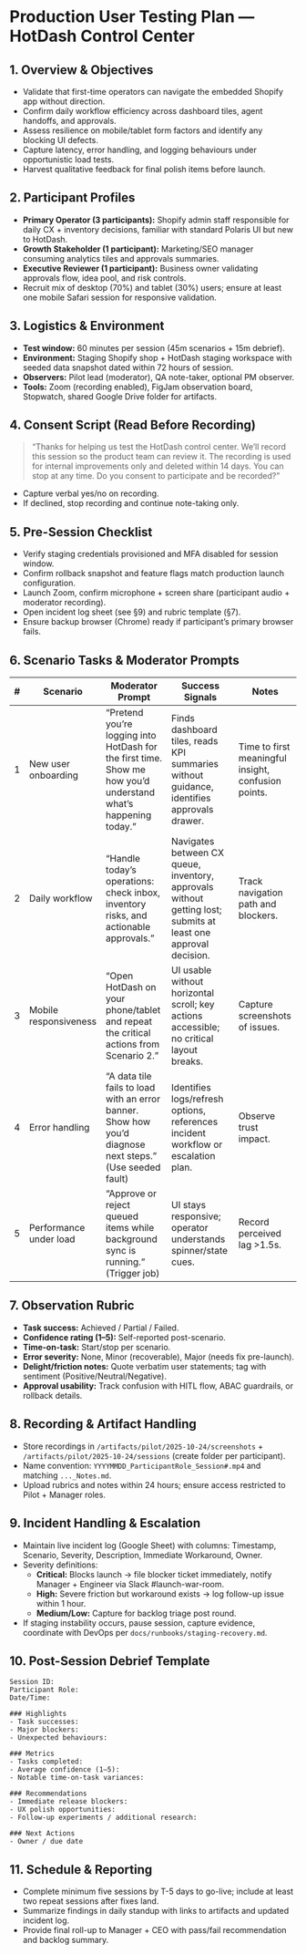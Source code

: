 # Production User Testing Plan — HotDash Control Center

## 1. Overview & Objectives
- Validate that first-time operators can navigate the embedded Shopify app without direction.
- Confirm daily workflow efficiency across dashboard tiles, agent handoffs, and approvals.
- Assess resilience on mobile/tablet form factors and identify any blocking UI defects.
- Capture latency, error handling, and logging behaviours under opportunistic load tests.
- Harvest qualitative feedback for final polish items before launch.

## 2. Participant Profiles
- **Primary Operator (3 participants):** Shopify admin staff responsible for daily CX + inventory decisions, familiar with standard Polaris UI but new to HotDash.
- **Growth Stakeholder (1 participant):** Marketing/SEO manager consuming analytics tiles and approvals summaries.
- **Executive Reviewer (1 participant):** Business owner validating approvals flow, idea pool, and risk controls.
- Recruit mix of desktop (70%) and tablet (30%) users; ensure at least one mobile Safari session for responsive validation.

## 3. Logistics & Environment
- **Test window:** 60 minutes per session (45m scenarios + 15m debrief).
- **Environment:** Staging Shopify shop + HotDash staging workspace with seeded data snapshot dated within 72 hours of session.
- **Observers:** Pilot lead (moderator), QA note-taker, optional PM observer.
- **Tools:** Zoom (recording enabled), FigJam observation board, Stopwatch, shared Google Drive folder for artifacts.

## 4. Consent Script (Read Before Recording)
> “Thanks for helping us test the HotDash control center. We’ll record this session so the product team can review it. The recording is used for internal improvements only and deleted within 14 days. You can stop at any time. Do you consent to participate and be recorded?”

- Capture verbal yes/no on recording.
- If declined, stop recording and continue note-taking only.

## 5. Pre-Session Checklist
- Verify staging credentials provisioned and MFA disabled for session window.
- Confirm rollback snapshot and feature flags match production launch configuration.
- Launch Zoom, confirm microphone + screen share (participant audio + moderator recording).
- Open incident log sheet (see §9) and rubric template (§7).
- Ensure backup browser (Chrome) ready if participant’s primary browser fails.

## 6. Scenario Tasks & Moderator Prompts
| # | Scenario | Moderator Prompt | Success Signals | Notes |
|---|----------|------------------|-----------------|-------|
| 1 | New user onboarding | “Pretend you’re logging into HotDash for the first time. Show me how you’d understand what’s happening today.” | Finds dashboard tiles, reads KPI summaries without guidance, identifies approvals drawer. | Time to first meaningful insight, confusion points. |
| 2 | Daily workflow | “Handle today’s operations: check inbox, inventory risks, and actionable approvals.” | Navigates between CX queue, inventory, approvals without getting lost; submits at least one approval decision. | Track navigation path and blockers. |
| 3 | Mobile responsiveness | “Open HotDash on your phone/tablet and repeat the critical actions from Scenario 2.” | UI usable without horizontal scroll; key actions accessible; no critical layout breaks. | Capture screenshots of issues. |
| 4 | Error handling | “A data tile fails to load with an error banner. Show how you’d diagnose next steps.” (Use seeded fault) | Identifies logs/refresh options, references incident workflow or escalation plan. | Observe trust impact. |
| 5 | Performance under load | “Approve or reject queued items while background sync is running.” (Trigger job) | UI stays responsive; operator understands spinner/state cues. | Record perceived lag >1.5s. |

## 7. Observation Rubric
- **Task success:** Achieved / Partial / Failed.
- **Confidence rating (1–5):** Self-reported post-scenario.
- **Time-on-task:** Start/stop per scenario.
- **Error severity:** None, Minor (recoverable), Major (needs fix pre-launch).
- **Delight/friction notes:** Quote verbatim user statements; tag with sentiment (Positive/Neutral/Negative).
- **Approval usability:** Track confusion with HITL flow, ABAC guardrails, or rollback details.

## 8. Recording & Artifact Handling
- Store recordings in `/artifacts/pilot/2025-10-24/screenshots` + `/artifacts/pilot/2025-10-24/sessions` (create folder per participant).
- Name convention: `YYYYMMDD_ParticipantRole_Session#.mp4` and matching `..._Notes.md`.
- Upload rubrics and notes within 24 hours; ensure access restricted to Pilot + Manager roles.

## 9. Incident Handling & Escalation
- Maintain live incident log (Google Sheet) with columns: Timestamp, Scenario, Severity, Description, Immediate Workaround, Owner.
- Severity definitions:
  - **Critical:** Blocks launch → file blocker ticket immediately, notify Manager + Engineer via Slack #launch-war-room.
  - **High:** Severe friction but workaround exists → log follow-up issue within 1 hour.
  - **Medium/Low:** Capture for backlog triage post round.
- If staging instability occurs, pause session, capture evidence, coordinate with DevOps per `docs/runbooks/staging-recovery.md`.

## 10. Post-Session Debrief Template
```
Session ID:
Participant Role:
Date/Time:

### Highlights
- Task successes:
- Major blockers:
- Unexpected behaviours:

### Metrics
- Tasks completed:
- Average confidence (1–5):
- Notable time-on-task variances:

### Recommendations
- Immediate release blockers:
- UX polish opportunities:
- Follow-up experiments / additional research:

### Next Actions
- Owner / due date
```

## 11. Schedule & Reporting
- Complete minimum five sessions by T-5 days to go-live; include at least two repeat sessions after fixes land.
- Summarize findings in daily standup with links to artifacts and updated incident log.
- Provide final roll-up to Manager + CEO with pass/fail recommendation and backlog summary.
